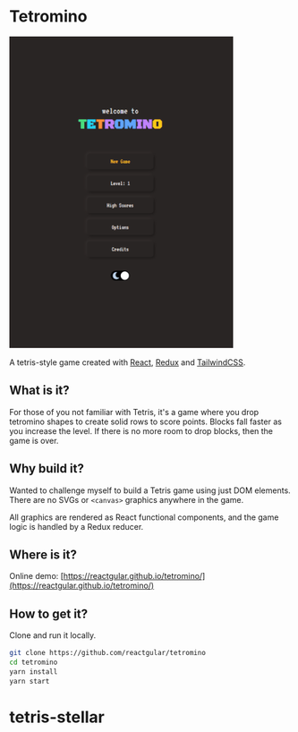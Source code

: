 # Tetromino

![gameplay](media/tetromino-sample.gif)

A tetris-style game created with [React](https://reactjs.org/), [Redux](https://react-redux.js.org/) and [TailwindCSS](https://tailwindcss.com/).

## What is it?

For those of you not familiar with Tetris, it's a game where you drop tetromino shapes to create solid rows to score points. Blocks
fall faster as you increase the level. If there is no more room to drop blocks, then the game is over.

## Why build it?

Wanted to challenge myself to build a Tetris game using just DOM elements.
There are no SVGs or `<canvas>` graphics anywhere in the game.

All graphics are rendered as React functional components, and the game logic is handled by a Redux reducer.

## Where is it?

Online demo: [https://reactgular.github.io/tetromino/](https://reactgular.github.io/tetromino/)

## How to get it?

Clone and run it locally.

```bash
git clone https://github.com/reactgular/tetromino
cd tetromino
yarn install
yarn start
```
# tetris-stellar
